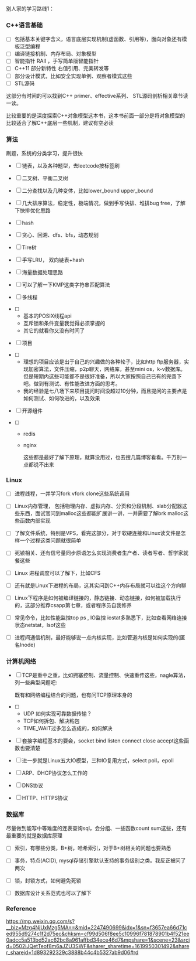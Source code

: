 别人家的学习路线1：

### C++语言基础

- [ ] 包括基本关键字含义，语言底层实现机制(虚函数、引用等)，面向对象还有模板泛型编程
- [ ] 编译链接机制、内存布局、对象模型
- [ ] 智能指针 RAII ，手写简单版智能指针
- [ ] C++11 部分新特性 右值引用、完美转发等
- [ ] 部分设计模式，比如安全实现单例、观察者模式这些
- [ ] STL源码

这部分有时间的可以找到C++ primer、effective系列、 STL源码剖析相关章节读一读。

比较重要的是深度探索C++对象模型这本书，这本书前面一部分是将对象模型的比较适合了解C++底层一些机制，建议有空必读



### 算法

刷题，系统的分类学习，提升很快

- [ ] 链表，以及各种题型，去leetcode按标签刷

- [ ] 二叉树、平衡二叉树

- [ ] 二分查找以及几种变体，比如lower_bound upper_bound

- [ ] 几大排序算法，稳定性，极端情况，做到手写快排、堆排bug free，了解下快排优化思路

- [ ] hash

- [ ] 贪心、回溯、dfs、bfs，动态规划

- [ ] Tire树

- [ ] 手写LRU， 双向链表+hash

- [ ] 海量数据处理思路

- [ ] 可以了解一下KMP这类字符串匹配算法

- [ ] 多线程

- [ ] - 基本的POSIX线程api
  - 互斥锁和条件变量我觉得必须掌握的
  - 其它的就看你又没有时间了

- [ ] 项目

- [ ] - 理想的项目应该是出于自己的兴趣做的各种轮子，比如http ftp服务器，实现加密算法，文件压缩，p2p聊天，网络库，甚至mini os，k-v数据库。但是短期内这些可能都不是很好准备，所以大家按照自己已有的完善下吧。做到有测试、有性能改进方面的思考。
  - 我的经验是七八场下来项目提问时间没超过10分钟，而且提问的主要点是如何测试、如何改进的，以及效果

- [ ] 开源组件

- [ ] - redis

  - nginx

    这些都是最好了解下原理，就算没用过，也去搜几篇博客看看。千万别一点都说不出来

    

### Linux

- [ ] 进程线程，一并学习fork vfork clone这些系统调用

- [ ] Linux内存管理， 包括物理内存、虚拟内存、分页和分段机制、slab分配器这些东西，面试官问到malloc这些都能扩展讲一讲，一并需要了解brk malloc这些函数内部实现

- [ ] 了解文件系统，特别是VPS，看完这部分，对于软硬连接和Linux读文件是怎样一个过程这类问题就很简单

- [ ] 死锁相关、还有信号量同步原语怎么实现消费者生产者、读者写者、哲学家就餐这些

- [ ] Linux 进程调度可以了解下，比如CFS

- [ ] 还有就是Linux下进程的布局，这其实问到C++内存布局就可以往这个方向聊

- [ ] Linux下程序是如何被编译链接的，静态链接、动态链接，如何被加载执行的，这部分推荐csapp第七章，或者程序员自我修养

- [ ] 常见命令，比如性能监控top ps , IO监控 iostat多熟悉下，比如查看网络连接状态netstat，lsof这些

- [ ] 进程间通信机制，最好能够说一点内核实现，比如管道内核是如何实现的(匿名Inode)

  

### 计算机网络

- [ ] TCP是重中之重，比如拥塞控制、流量控制、快速重传这些，nagle算法，列一些典型问题吧:

  既有和网络编程结合的问题，也有问TCP原理本身的

- [ ] - UDP 如何实现可靠数据传输？
  - TCP如何拆包、解决粘包
  - TIME_WAIT过多怎么造成的，如何解决

- [ ] 套接字编程基本的要会，socket bind listen connect close accept这些函数也要清楚

- [ ] 进一步就是Linux五大IO模型，三种IO复用方式，select poll，epoll

- [ ] ARP、DHCP协议怎么工作的

- [ ] DNS协议

- [ ] HTTP、HTTPS协议



### 数据库

尽量做到能写中等难度的连表查询sql，会分组、一些函数count sum这些，还有最重要的就是数据库原理

- [ ] 索引，有哪些分类，B+树，哈希索引，对于B+树相关的问题也要熟悉
- [ ] 事务，特点(ACID), mysql存储引擎默认支持的事务级别之类。我反正被问了两次
- [ ] 锁，封锁方式，如何避免死锁
- [ ] 数据库设计关系范式也可以了解下



### Reference

https://mp.weixin.qq.com/s?__biz=Mzg4NjUxMzg5MA==&mid=2247490699&idx=1&sn=f3657ea66d71ced955d9274c1f2d75ec&chksm=cf99d506f8ee5c10996f781878901b4f521ee0adcc5a513bd52ac62bc8a961affbd34ece46d7&mpshare=1&scene=23&srcid=0502iJQetTeof8m6aJZU3SWF&sharer_sharetime=1619950301492&sharer_shareid=1d893292329c3888b44c4b5327ab9d06#rd